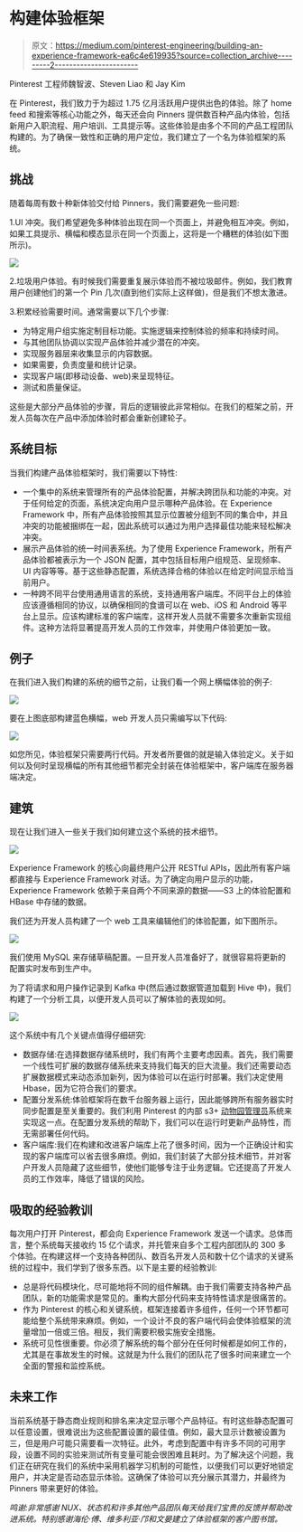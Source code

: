 # 构建体验框架

> 原文：<https://medium.com/pinterest-engineering/building-an-experience-framework-ea6c4e619935?source=collection_archive---------2----------------------->

Pinterest 工程师魏智波、Steven Liao 和 Jay Kim

在 Pinterest，我们致力于为超过 1.75 亿月活跃用户提供出色的体验。除了 home feed 和搜索等核心功能之外，每天还会向 Pinners 提供数百种产品内体验，包括新用户入职流程、用户培训、工具提示等。这些体验是由多个不同的产品工程团队构建的。为了确保一致性和正确的用户定位，我们建立了一个名为体验框架的系统。

## 挑战

随着每周有数十种新体验交付给 Pinners，我们需要避免一些问题:

1.UI 冲突。我们希望避免多种体验出现在同一个页面上，并避免相互冲突。例如，如果工具提示、横幅和模态显示在同一个页面上，这将是一个糟糕的体验(如下图所示)。

![](img/e59ac88bf746074a7a829867feb62aec.png)

2.垃圾用户体验。有时候我们需要重复展示体验而不被垃圾邮件。例如，我们教育用户创建他们的第一个 Pin 几次(直到他们实际上这样做)，但是我们不想太激进。

3.积累经验需要时间。通常需要以下几个步骤:

*   为特定用户组实施定制目标功能。实施逻辑来控制体验的频率和持续时间。
*   与其他团队协调以实现产品体验并减少潜在的冲突。
*   实现服务器层来收集显示的内容数据。
*   如果需要，负责度量和统计记录。
*   实现客户端(即移动设备、web)来呈现特征。
*   测试和质量保证。

这些是大部分产品体验的步骤，背后的逻辑彼此非常相似。在我们的框架之前，开发人员每次在产品中添加体验时都会重新创建轮子。

## 系统目标

当我们构建产品体验框架时，我们需要以下特性:

*   一个集中的系统来管理所有的产品体验配置，并解决跨团队和功能的冲突。对于任何给定的页面，系统决定向用户显示哪种产品体验。在 Experience Framework 中，所有产品体验按照其显示位置被分组到不同的集合中，并且冲突的功能被捆绑在一起，因此系统可以通过为用户选择最佳功能来轻松解决冲突。
*   展示产品体验的统一时间表系统。为了使用 Experience Framework，所有产品体验都被表示为一个 JSON 配置，其中包括目标用户组规范、呈现频率、UI 内容等等。基于这些静态配置，系统选择合格的体验以在给定时间显示给当前用户。
*   一种跨不同平台使用通用语言的系统，支持通用客户端库。不同平台上的体验应该遵循相同的协议，以确保相同的食谱可以在 web、iOS 和 Android 等平台上显示。应该构建标准的客户端库，这样开发人员就不需要多次重新实现组件。这种方法将显著提高开发人员的工作效率，并使用户体验更加一致。

## **例子**

在我们进入我们构建的系统的细节之前，让我们看一个网上横幅体验的例子:

![](img/9b187a5cdfea9de28d5c7c8d2903c415.png)

要在上图底部构建蓝色横幅，web 开发人员只需编写以下代码:

![](img/09fac6681b73a7a9f78302d9a215a28a.png)

如您所见，体验框架只需要两行代码。开发者所要做的就是输入体验定义。关于如何以及何时呈现横幅的所有其他细节都完全封装在体验框架中，客户端库在服务器端决定。

## **建筑**

现在让我们进入一些关于我们如何建立这个系统的技术细节。

![](img/688ecd45a1784bf198e7daa92af66383.png)

Experience Framework 的核心向最终用户公开 RESTful APIs，因此所有客户端都直接与 Experience Framework 对话。为了确定向用户显示的功能，Experience Framework 依赖于来自两个不同来源的数据——S3 上的体验配置和 HBase 中存储的数据。

我们还为开发人员构建了一个 web 工具来编辑他们的体验配置，如下图所示。

![](img/0d82db336ef975b03afe490985796705.png)

我们使用 MySQL 来存储草稿配置。一旦开发人员准备好了，就很容易将更新的配置实时发布到生产中。

为了将请求和用户操作记录到 Kafka 中(然后通过数据管道加载到 Hive 中)，我们构建了一个分析工具，以便开发人员可以了解体验的表现如何。

![](img/f633e72fddd3b7f536016c898fb4dac4.png)

这个系统中有几个关键点值得仔细研究:

*   数据存储:在选择数据存储系统时，我们有两个主要考虑因素。首先，我们需要一个线性可扩展的数据存储系统来支持我们每天的巨大流量。我们还需要动态扩展数据模式来动态添加新列，因为体验可以在运行时部署。我们决定使用 Hbase，因为它符合我们的要求。
*   配置分发系统:体验框架将在数千台服务器上运行，因此能够跨所有服务器实时同步配置是至关重要的。我们利用 Pinterest 的内部 s3+ [动物园管理员](/@Pinterest_Engineering/zookeeper-resilience-at-pinterest-adfd8acf2a6b)系统来实现这一点。在配置分发系统的帮助下，我们可以在运行时更新产品特性，而无需部署任何代码。
*   客户端库:我们在构建和改进客户端库上花了很多时间，因为一个正确设计和实现的客户端库可以省去很多麻烦。例如，我们封装了大部分技术细节，并对客户开发人员隐藏了这些细节，使他们能够专注于业务逻辑。它还提高了开发人员的工作效率，降低了错误的风险。

## **吸取的经验教训**

每次用户打开 Pinterest，都会向 Experience Framework 发送一个请求。总体而言，整个系统每天接收约 15 亿个请求，并托管来自多个工程内部团队的 300 多个体验。在构建这样一个支持各种团队、数百名开发人员和数十亿个请求的关键系统的过程中，我们学到了很多东西。以下是主要的经验教训:

*   总是将代码模块化，尽可能地将不同的组件解耦。由于我们需要支持各种产品团队，新的功能需求是常见的。重构大部分代码来支持特性请求是很痛苦的。
*   作为 Pinterest 的核心和关键系统，框架连接着许多组件，任何一个环节都可能给整个系统带来麻烦。例如，一个设计不良的客户端代码会使体验框架的流量增加一倍或三倍。相反，我们需要积极实施安全措施。
*   系统可见性很重要。你必须了解系统的每个部分在任何时候都是如何工作的，尤其是在事故发生的时候。这就是为什么我们的团队花了很多时间来建立一个全面的警报和监控系统。

## **未来工作**

当前系统基于静态商业规则和排名来决定显示哪个产品特征。有时这些静态配置可以任意设置，很难说出为这些配置设置的最佳值。例如，最大显示计数被设置为三，但是用户可能只需要看一次特征。此外，考虑到配置中有许多不同的可用字段，设置不同的实验来测试所有变量可能会很困难且耗时。为了解决这个问题，我们正在研究在我们的系统中采用机器学习机制的可能性，以便我们可以更好地锁定用户，并决定是否动态显示体验。这确保了体验可以充分展示其潜力，并最终为 Pinners 带来更好的体验。

*鸣谢:非常感谢 NUX、状态机和许多其他产品团队每天给我们宝贵的反馈并帮助改进系统。特别感谢海伦·傅、维多利亚·邝和文晏建立了体验框架的客户图书馆。*